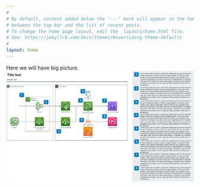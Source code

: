 ```yaml
---
#
# By default, content added below the "---" mark will appear in the home page
# between the top bar and the list of recent posts.
# To change the home page layout, edit the _layouts/home.html file.
# See: https://jekyllrb.com/docs/themes/#overriding-theme-defaults
#
layout: home
---
```


Here we will have big picture.
![Big picture](https://raw.githubusercontent.com/tnurmoja/pilm/main/diagrams/a.png)
